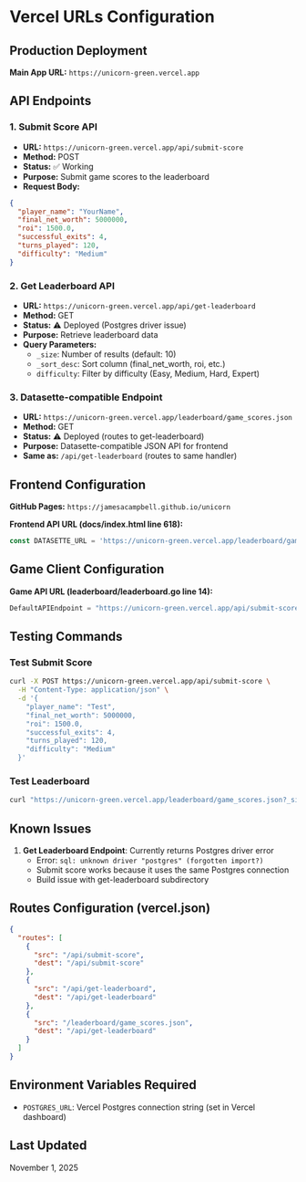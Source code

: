 # Vercel URLs Configuration

## Production Deployment

**Main App URL:** `https://unicorn-green.vercel.app`

## API Endpoints

### 1. Submit Score API
- **URL:** `https://unicorn-green.vercel.app/api/submit-score`
- **Method:** POST
- **Status:** ✅ Working
- **Purpose:** Submit game scores to the leaderboard
- **Request Body:**
```json
{
  "player_name": "YourName",
  "final_net_worth": 5000000,
  "roi": 1500.0,
  "successful_exits": 4,
  "turns_played": 120,
  "difficulty": "Medium"
}
```

### 2. Get Leaderboard API
- **URL:** `https://unicorn-green.vercel.app/api/get-leaderboard`
- **Method:** GET
- **Status:** ⚠️ Deployed (Postgres driver issue)
- **Purpose:** Retrieve leaderboard data
- **Query Parameters:**
  - `_size`: Number of results (default: 10)
  - `_sort_desc`: Sort column (final_net_worth, roi, etc.)
  - `difficulty`: Filter by difficulty (Easy, Medium, Hard, Expert)

### 3. Datasette-compatible Endpoint
- **URL:** `https://unicorn-green.vercel.app/leaderboard/game_scores.json`
- **Method:** GET
- **Status:** ⚠️ Deployed (routes to get-leaderboard)
- **Purpose:** Datasette-compatible JSON API for frontend
- **Same as:** `/api/get-leaderboard` (routes to same handler)

## Frontend Configuration

**GitHub Pages:** `https://jamesacampbell.github.io/unicorn`

**Frontend API URL (docs/index.html line 618):**
```javascript
const DATASETTE_URL = 'https://unicorn-green.vercel.app/leaderboard/game_scores.json';
```

## Game Client Configuration

**Game API URL (leaderboard/leaderboard.go line 14):**
```go
DefaultAPIEndpoint = "https://unicorn-green.vercel.app/api/submit-score"
```

## Testing Commands

### Test Submit Score
```bash
curl -X POST https://unicorn-green.vercel.app/api/submit-score \
  -H "Content-Type: application/json" \
  -d '{
    "player_name": "Test",
    "final_net_worth": 5000000,
    "roi": 1500.0,
    "successful_exits": 4,
    "turns_played": 120,
    "difficulty": "Medium"
  }'
```

### Test Leaderboard
```bash
curl "https://unicorn-green.vercel.app/leaderboard/game_scores.json?_size=10&_sort_desc=final_net_worth"
```

## Known Issues

1. **Get Leaderboard Endpoint**: Currently returns Postgres driver error
   - Error: `sql: unknown driver "postgres" (forgotten import?)`
   - Submit score works because it uses the same Postgres connection
   - Build issue with get-leaderboard subdirectory

## Routes Configuration (vercel.json)

```json
{
  "routes": [
    {
      "src": "/api/submit-score",
      "dest": "/api/submit-score"
    },
    {
      "src": "/api/get-leaderboard",
      "dest": "/api/get-leaderboard"
    },
    {
      "src": "/leaderboard/game_scores.json",
      "dest": "/api/get-leaderboard"
    }
  ]
}
```

## Environment Variables Required

- `POSTGRES_URL`: Vercel Postgres connection string (set in Vercel dashboard)

## Last Updated

November 1, 2025

